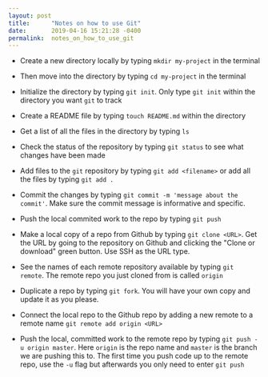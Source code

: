 ```yaml
---
layout: post
title:      "Notes on how to use Git"
date:       2019-04-16 15:21:28 -0400
permalink:  notes_on_how_to_use_git
---
```



* Create a new directory locally by typing `mkdir my-project` in the terminal
* Then move into the directory by typing `cd my-project` in the terminal
* Initialize the directory by typing `git init`. Only type `git init` within the directory you want `git` to track

* Create a README file by typing `touch README.md` within the directory
* Get a list of all the files in the directory by typing `ls`

* Check the status of the repository by typing `git status` to see what changes have been made
* Add files to the `git` repository by typing `git add <filename>` or add all the files by typing `git add .`
* Commit the changes by typing `git commit -m 'message about the commit'`. Make sure the commit message is informative and specific.
* Push the local commited work to the repo by typing `git push`


* Make a local copy of a repo from Github by typing `git clone <URL>`. Get the URL by going to the repository on Github and clicking the "Clone or download" green button. Use SSH as the URL type. 
* See the names of each remote repository available by typing `git remote`. The remote repo you just cloned from is called `origin`
* Duplicate a repo by typing `git fork`. You will have your own copy and update it as you please. 


* Connect the local repo to the Github repo by adding a new remote to a remote name `git remote add origin <URL>`
* Push the local, committed work to the remote repo by typing `git push -u origin master`. Here `origin` is the repo name and `master` is the branch we are pushing this to. The first time you push code up to the remote repo, use the `-u` flag but afterwards you only need to enter `git push`
